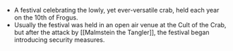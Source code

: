 - A festival celebrating the lowly, yet ever-versatile crab, held each year on the 10th of Frogus.
- Usually the festival was held in an open air venue at the Cult of the Crab, but after the attack by [[Malmstein the Tangler]], the festival began introducing security measures.
